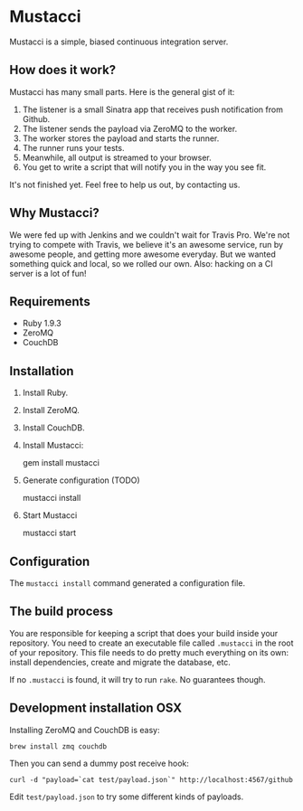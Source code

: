 # Mustacci

Mustacci is a simple, biased continuous integration server.

## How does it work?

Mustacci has many small parts. Here is the general gist of it:

1. The listener is a small Sinatra app that receives push notification from Github.
2. The listener sends the payload via ZeroMQ to the worker.
3. The worker stores the payload and starts the runner.
4. The runner runs your tests.
5. Meanwhile, all output is streamed to your browser.
6. You get to write a script that will notify you in the way you see fit.

It's not finished yet. Feel free to help us out, by contacting us.

## Why Mustacci?

We were fed up with Jenkins and we couldn't wait for Travis Pro.  We're not
trying to compete with Travis, we believe it's an awesome service, run by
awesome people, and getting more awesome everyday. But we wanted something
quick and local, so we rolled our own. Also: hacking on a CI server is a lot of
fun!

## Requirements

* Ruby 1.9.3
* ZeroMQ
* CouchDB

## Installation

1. Install Ruby.
2. Install ZeroMQ.
3. Install CouchDB.
4. Install Mustacci:

    gem install mustacci

5. Generate configuration (TODO)

    mustacci install

6. Start Mustacci

    mustacci start

## Configuration

The `mustacci install` command generated a configuration file.

## The build process

You are responsible for keeping a script that does your build inside your
repository. You need to create an executable file called `.mustacci` in the
root of your repository. This file needs to do pretty much everything on its
own: install dependencies, create and migrate the database, etc.

If no `.mustacci` is found, it will try to run `rake`. No guarantees though.

## Development installation OSX

Installing ZeroMQ and CouchDB is easy:

    brew install zmq couchdb

Then you can send a dummy post receive hook:

    curl -d "payload=`cat test/payload.json`" http://localhost:4567/github

Edit `test/payload.json` to try some different kinds of payloads.
